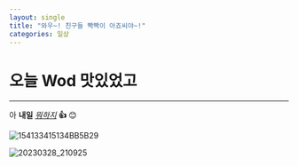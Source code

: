 ```yaml
---
layout: single
title: "와우~! 친구들 빡빡이 아죠씨야~!"
categories: 일상
---
```


# 오늘 Wod 맛있었고

---

아 **내일** <u>_뭐하지_</u> **👍** 😊


![154133415134BB5B29](https://user-images.githubusercontent.com/58872932/229145879-5471571b-a781-4f38-a849-cc01264bf410.jpg)




![20230328_210925](https://user-images.githubusercontent.com/58872932/229145843-4b3a0328-ae2b-4056-be19-7f21bce2189a.jpg)
